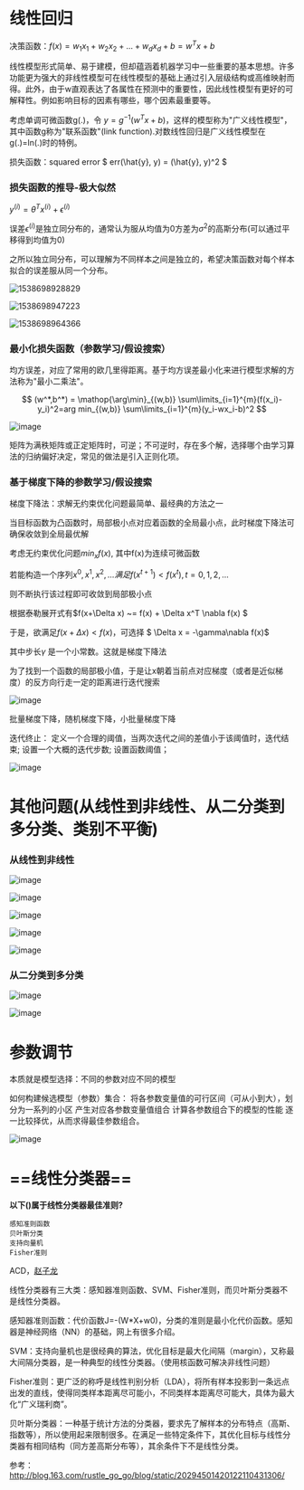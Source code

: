 # 线性回归

决策函数：$f(x) = w_1x_1 + w_2 x_2 + ... + w_d x_d + b = w^T x + b$

线性模型形式简单、易于建模，但却蕴涵着机器学习中一些重要的基本思想。许多功能更为强大的非线性模型可在线性模型的基础上通过引入层级结构或高维映射而得。此外，由于w直观表达了各属性在预测中的重要性，因此线性模型有更好的可解释性。例如影响目标的因素有哪些，哪个因素最重要等。

考虑单调可微函数g(.)，令 $y=g^{-1}(w^Tx+b)$，这样的模型称为"广义线性模型"，其中函数g称为"联系函数"(link function).对数线性回归是广义线性模型在g(.)=ln(.)时的特例。

损失函数：squared error  $ err(\hat{y}, y) = (\hat{y}, y)^2 $

### **损失函数的推导**-极大似然

$y^{(i)}=\theta^Tx^{(i)}+\epsilon^{(i)}$

误差$\epsilon^{(i)}$是独立同分布的，通常认为服从均值为0方差为$\sigma^2$的高斯分布(可以通过平移得到均值为0)

之所以独立同分布，可以理解为不同样本之间是独立的，希望决策函数对每个样本拟合的误差服从同一个分布。

![1538698928829](img/1538698928829.png)

![1538698947223](img/1538698947223.png)

![1538698964366](img/1538698964366.png)

### **最小化损失函数（参数学习/假设搜索）**

均方误差，对应了常用的欧几里得距离。基于均方误差最小化来进行模型求解的方法称为"最小二乘法"。

$$   (w^*,b^*) = \mathop{\arg\min}_{(w,b)} \sum\limits_{i=1}^{m}(f(x_i)-y_i)^2=arg min_{(w,b)} \sum\limits_{i=1}^{m}(y_i-wx_i-b)^2 $$

![image](img/linear1.png)

矩阵为满秩矩阵或正定矩阵时，可逆；不可逆时，存在多个解，选择哪个由学习算法的归纳偏好决定，常见的做法是引入正则化项。

### **基于梯度下降的参数学习/假设搜索**

梯度下降法：求解无约束优化问题最简单、最经典的方法之一

当目标函数为凸函数时，局部极小点对应着函数的全局最小点，此时梯度下降法可确保收敛到全局最优解



考虑无约束优化问题$min_x f(x)$, 其中f(x)为连续可微函数

若能构造一个序列$x^0, x^1, x^2,...满足f(x^{t+1}) < f(x^t), t=0,1,2,...$

则不断执行该过程即可收敛到局部极小点

根据泰勒展开式有$f(x+\Delta x) ~= f(x) + \Delta x^T \nabla f(x) $

于是，欲满足$f(x+\Delta x) < f(x)$，可选择 $ \Delta x = -\gamma\nabla f(x)$

其中步长$\gamma$ 是一个小常数。这就是梯度下降法



为了找到一个函数的局部极小值，于是让x朝着当前点对应梯度（或者是近似梯度）的反方向行走一定的距离进行迭代搜索

![image](img/linear2.jpg)

批量梯度下降，随机梯度下降，小批量梯度下降



迭代终止：
定义一个合理的阈值，当两次迭代之间的差值小于该阈值时，迭代结束;
设置一个大概的迭代步数;
设置函数阈值；

![image](img/linear3.png)



# 其他问题(从线性到非线性、从二分类到多分类、类别不平衡)

### 从线性到非线性

![image](img/linear8.png) 

![image](img/linear9.png) 

![image](img/linear10.png) 

![image](img/linear11.png) 

![image](img/linear12.png)

### 从二分类到多分类 

![image](img/linear13.png) 

![image](img/linear14.png) 

# 参数调节

本质就是模型选择：不同的参数对应不同的模型

如何构建候选模型（参数）集合：
将各参数变量值的可行区间（可从小到大），划分为一系列的小区
产生对应各参数变量值组合
计算各参数组合下的模型的性能
逐一比较择优，从而求得最佳参数组合。

![image](img/linear20.png) 

# ==线性分类器==

**以下()属于线性分类器最佳准则?**

```
感知准则函数
贝叶斯分类
支持向量机
Fisher准则
```

ACD，[赵子龙](https://www.nowcoder.com/profile/730218)

线性分类器有三大类：感知器准则函数、SVM、Fisher准则，而贝叶斯分类器不是线性分类器。

感知器准则函数：代价函数J=-(W*X+w0)，分类的准则是最小化代价函数。感知器是神经网络（NN）的基础，网上有很多介绍。

SVM：支持向量机也是很经典的算法，优化目标是最大化间隔（margin），又称最大间隔分类器，是一种典型的线性分类器。（使用核函数可解决非线性问题）

Fisher准则：更广泛的称呼是线性判别分析（LDA），将所有样本投影到一条远点出发的直线，使得同类样本距离尽可能小，不同类样本距离尽可能大，具体为最大化“广义瑞利商”。

贝叶斯分类器：一种基于统计方法的分类器，要求先了解样本的分布特点（高斯、指数等），所以使用起来限制很多。在满足一些特定条件下，其优化目标与线性分类器有相同结构（同方差高斯分布等），其余条件下不是线性分类。

参考：http://blog.163.com/rustle_go_go/blog/static/20294501420122110431306/
